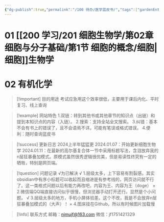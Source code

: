```yaml
---
{"dg-publish":true,"permalink":"/100 待办/医学蓝皮书/","tags":["gardenEntry"],"created":"2024-01-25T18:45:03.000+08:00","updated":"2024-01-25T18:45:03.000+08:00"}
---
```


# 01 [[200 学习/201 细胞生物学/第02章 细胞与分子基础/第1节 细胞的概念/细胞\|细胞]]生物学
# 02 有机化学

> [!important] 目的用途
> 考试应急用这个效率很低，主要用于课后内化、平时复习、线上查询

> [!example] 网站特色
> 1.双链：转到其他书或其他章节的知识点（出链）和提到本知识点的内容（入链）。
> 2.搜索：支持全站全文搜索。
> 3.纠错：基本不会有书上的错误了，且不会语焉不详。可能有笔误或格式错误。
> 4.便利：随时查询蓝皮书

> [!success] 更新日志
> 2024上半年猛猛更
> 2024.01.07：开始更新细胞生物学
> 2024.01.11：在最新的高尔基复合体一节中采用标题写法，含泪放弃我的n层狂暴叠加模式。原模式虽然很秀逻辑很优美，但是易读性终究有一定的牺牲，特别是网页端。

> [!question] 问题记录
> √为已解决
>√ 1.层级太多，上下容易有割裂感。其实obsidian中有序小标题可以收起而且缩进是有参考线的，网页访问就不行了。这一类格式问题以后有能力再改吧，内容为王、内容为王（doge）
>× 2.微信端QQ端直接访问似乎很慢，但浏览器手动打开还行。显然是个小问题。
>√ 3.层级太多的地方，手机小屏体验差。这个不改，我是不会放弃n层狂暴叠加模式的（大声）！
>× 4.图床挂在Github，所以有时候图片加载慢

> [!info] 联系方式
> 邮箱：njmujf@163.com
> 微信：jf1751421329
